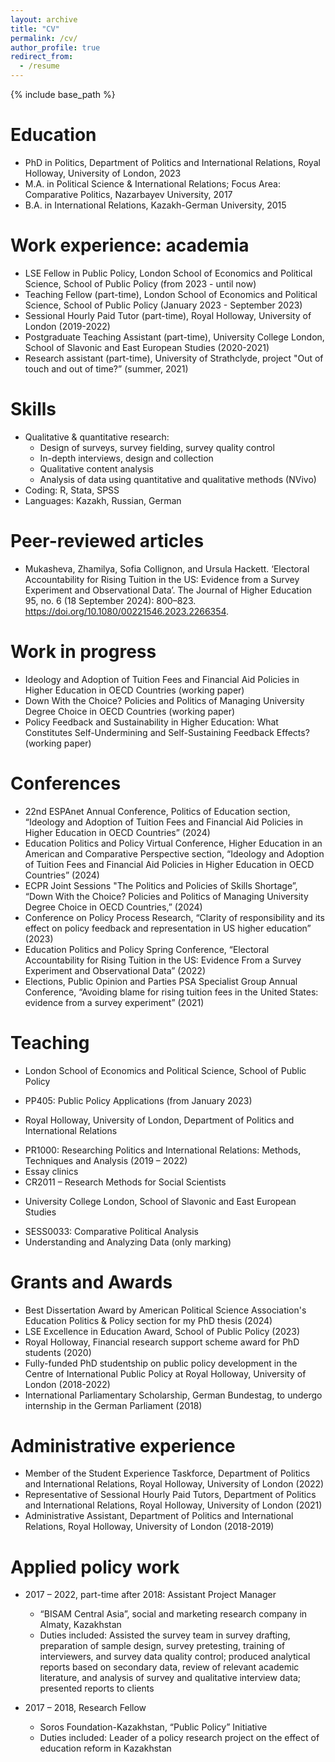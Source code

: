 ```yaml
---
layout: archive
title: "CV"
permalink: /cv/
author_profile: true
redirect_from:
  - /resume
---
```


{% include base_path %}

Education
======
* PhD in Politics, Department of Politics and International Relations, Royal Holloway, University of London, 2023
* M.A. in Political Science & International Relations; Focus Area: Comparative Politics, Nazarbayev University, 2017
* B.A. in International Relations, Kazakh-German University, 2015

Work experience: academia
======
* LSE Fellow in Public Policy, London School of Economics and Political Science, School of Public Policy (from 2023 - until now) 
* Teaching Fellow (part-time), London School of Economics and Political Science, School of Public Policy (January 2023 - September 2023) 
* Sessional Hourly Paid Tutor (part-time), Royal Holloway, University of London (2019-2022)
* Postgraduate Teaching Assistant (part-time), University College London, School of Slavonic and East European Studies (2020-2021)
* Research assistant (part-time), University of Strathclyde, project "Out of touch and out of time?” (summer, 2021)

  
Skills
======
* Qualitative & quantitative research:
  * Design of surveys, survey fielding, survey quality control
  * In-depth interviews, design and collection
  * Qualitative content analysis
  * Analysis of data using quantitative and qualitative methods (NVivo)
* Coding: R, Stata, SPSS
* Languages: Kazakh, Russian, German 

Peer-reviewed articles
======
* Mukasheva, Zhamilya, Sofia Collignon, and Ursula Hackett. ‘Electoral Accountability for Rising Tuition in the US: Evidence from a Survey Experiment and Observational Data’. The Journal of Higher Education 95, no. 6 (18 September 2024): 800–823. https://doi.org/10.1080/00221546.2023.2266354.

Work in progress
======
* Ideology and Adoption of Tuition Fees and Financial Aid Policies in Higher Education in OECD Countries (working paper)
* Down With the Choice? Policies and Politics of Managing University Degree Choice in OECD Countries (working paper)
* Policy Feedback and Sustainability in Higher Education: What Constitutes Self-Undermining and Self-Sustaining Feedback Effects? (working paper)


Conferences
======
* 22nd ESPAnet Annual Conference, Politics of Education section, “Ideology and Adoption of Tuition Fees and Financial Aid Policies in Higher Education in OECD Countries” (2024)
* Education Politics and Policy Virtual Conference, Higher Education in an American and Comparative Perspective section, “Ideology and Adoption of Tuition Fees and Financial Aid Policies in Higher Education in OECD Countries” (2024)
* ECPR Joint Sessions "The Politics and Policies of Skills Shortage”, “Down With the Choice? Policies and Politics of Managing University Degree Choice in OECD Countries,” (2024)
* Conference on Policy Process Research, “Clarity of responsibility and its effect on policy feedback and representation in US higher education” (2023)
* Education Politics and Policy Spring Conference, “Electoral Accountability for Rising Tuition in the US: Evidence From a Survey Experiment and Observational Data” (2022)
* Elections, Public Opinion and Parties PSA Specialist Group Annual Conference, “Avoiding blame for rising tuition fees in the United States: evidence from a survey experiment” (2021)
  
Teaching
======
* London School of Economics and Political Science, School of Public Policy 
- PP405: Public Policy Applications (from January 2023)

* Royal Holloway, University of London,  Department of Politics and International Relations 
- PR1000: Researching Politics and International Relations: Methods, Techniques and Analysis (2019 – 2022)
- Essay clinics
- CR2011 – Research Methods for Social Scientists 

* University College London, School of Slavonic and East European Studies 
- SESS0033: Comparative Political Analysis
- Understanding and Analyzing Data (only marking)
  
Grants and Awards
======
* Best Dissertation Award by American Political Science Association's Education Politics & Policy section for my PhD thesis (2024)
* LSE Excellence in Education Award, School of Public Policy (2023)
* Royal Holloway, Financial research support scheme award for PhD students (2020)
* Fully-funded PhD studentship on public policy development in the Centre of International Public Policy at Royal Holloway, University of London (2018-2022)
* International Parliamentary Scholarship, German Bundestag, to undergo internship in the German Parliament (2018)

Administrative experience
======
* Member of the Student Experience Taskforce, Department of Politics and International Relations, Royal Holloway, University of London (2022)
* Representative of Sessional Hourly Paid Tutors, Department of Politics and International Relations, Royal Holloway, University of London (2021)
* Administrative Assistant, Department of Politics and International Relations, Royal Holloway, University of London (2018-2019)


Applied policy work
======

* 2017 – 2022, part-time after 2018: Assistant Project Manager
  * “BISAM Central Asia”, social and marketing research company in Almaty, Kazakhstan
  * Duties included: Assisted the survey team in survey drafting, preparation of sample design, survey pretesting, training of interviewers, and survey data quality control; produced analytical reports based on secondary data, review of relevant academic literature, and analysis of survey and qualitative interview data; presented reports to clients

* 2017 – 2018, Research Fellow
  * Soros Foundation-Kazakhstan, “Public Policy” Initiative
  * Duties included: Leader of a policy research project on the effect of education reform in Kazakhstan




